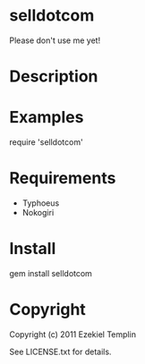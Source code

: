 selldotcom
==========

Please don't use me yet!

Description
===========


Examples
========

  require 'selldotcom'

Requirements
============

  * Typhoeus
  * Nokogiri

Install
=======

  gem install selldotcom

Copyright
=========

Copyright (c) 2011 Ezekiel Templin

See LICENSE.txt for details.
